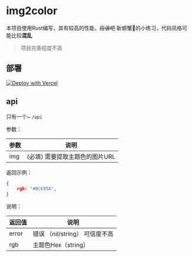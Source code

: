 # img2color
本项目使用Rust编写，具有较高的性能，~~应该吧~~
新螃蟹🦀的小练习，代码风格可能比较**混乱**

> 项目完善程度不高

## 部署
[![Deploy with Vercel](https://vercel.com/button)](https://vercel.com/new/clone?repository-url=https://github.com/yxlr123/img2color-vercel/)
## api

只有一个~ `/api`

参数：

| 参数                  | 说明                                 |
|----------------------|--------------------------------------|
| img                  | (必填) 需要提取主题色的图片URL           |

返回示例：

``` json
{
    rgb: "#BC695A",
}
```

说明：

| 返回值                   | 说明                                 |
|-------------------------|--------------------------------------|
| error                   | 错误 （nil/string）     可信度不高      |
| rgb                     | 主题色Hex（string）                    |              
